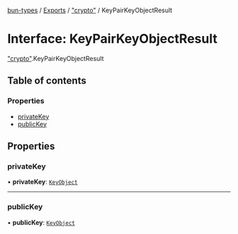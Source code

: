 [bun-types](https://oven-sh.github.io/bun-types/README.md) / [Exports](https://oven-sh.github.io/bun-types/modules.md) / ["crypto"](https://oven-sh.github.io/bun-types/modules/crypto_.md) / KeyPairKeyObjectResult

# Interface: KeyPairKeyObjectResult

["crypto"](https://oven-sh.github.io/bun-types/modules/crypto_.md).KeyPairKeyObjectResult

## Table of contents

### Properties

- [privateKey](https://oven-sh.github.io/bun-types/interfaces/crypto_.KeyPairKeyObjectResult.md#privatekey)
- [publicKey](https://oven-sh.github.io/bun-types/interfaces/crypto_.KeyPairKeyObjectResult.md#publickey)

## Properties

### privateKey

• **privateKey**: [`KeyObject`](https://oven-sh.github.io/bun-types/classes/crypto_.KeyObject.md)

___

### publicKey

• **publicKey**: [`KeyObject`](https://oven-sh.github.io/bun-types/classes/crypto_.KeyObject.md)
